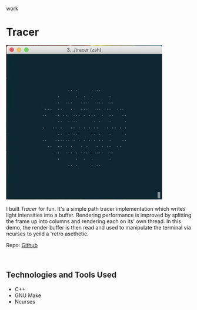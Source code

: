 work
# Tracer

![seen demo3](https://raw.githubusercontent.com/mrpossoms/tracer/master/tracer.gif)

I built _Tracer_ for fun. It's a simple path tracer implementation which writes light intensities into a buffer. Rendering performance is improved by splitting the frame up into columns and rendering each on its' own thread. In this demo, the render buffer is then read and used to manipulate the terminal via ncurses to yeild a 'retro asethetic.

Repo: [Github](https://github.com/mrpossoms/tracer)

<br/>

## Technologies and Tools Used
* C++
* GNU Make
* Ncurses
